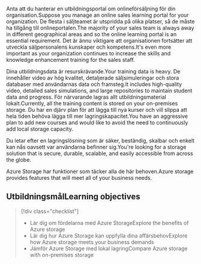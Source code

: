 <span data-ttu-id="e0378-101">Anta att du hanterar en utbildningsportal om onlineförsäljning för din organisation.</span><span class="sxs-lookup"><span data-stu-id="e0378-101">Suppose you manage an online sales learning portal for your organization.</span></span> <span data-ttu-id="e0378-102">De flesta i säljteamet är utspridda på olika platser, så de måste ha tillgång till onlineportalen.</span><span class="sxs-lookup"><span data-stu-id="e0378-102">The majority of your sales team is always away in different geographical areas and so the online learning portal is an essential requirement.</span></span> <span data-ttu-id="e0378-103">Det är ännu viktigare att organisationen fortsätter att utveckla säljpersonalens kunskaper och kompetens.</span><span class="sxs-lookup"><span data-stu-id="e0378-103">It's even more important as your organization continues to increase the skills and knowledge enhancement training for the sales staff.</span></span>

<span data-ttu-id="e0378-104">Dina utbildningsdata är resurskrävande.</span><span class="sxs-lookup"><span data-stu-id="e0378-104">Your training data is heavy.</span></span> <span data-ttu-id="e0378-105">De innehåller video av hög kvalitet, detaljerade säljsimuleringar och stora databaser med användarnas data och framsteg.</span><span class="sxs-lookup"><span data-stu-id="e0378-105">It includes high-quality video, detailed sales simulations, and large repositories to maintain student data and progress.</span></span> <span data-ttu-id="e0378-106">För närvarande lagras allt utbildningsmaterial lokalt.</span><span class="sxs-lookup"><span data-stu-id="e0378-106">Currently, all the training content is stored on your on-premises storage.</span></span> <span data-ttu-id="e0378-107">Du har en djärv plan för att lägga till nya kurser och vill slippa att hela tiden behöva lägga till mer lagringskapacitet.</span><span class="sxs-lookup"><span data-stu-id="e0378-107">You have an aggressive plan to add new courses and would like to avoid the need to continuously add local storage capacity.</span></span>

<span data-ttu-id="e0378-108">Du letar efter en lagringslösning som är säker, beständig, skalbar och enkelt kan nås oavsett var användarna befinner sig.</span><span class="sxs-lookup"><span data-stu-id="e0378-108">You're looking for a storage solution that is secure, durable, scalable, and easily accessible from across the globe.</span></span>

<span data-ttu-id="e0378-109">Azure Storage har funktioner som täcker alla de här behoven.</span><span class="sxs-lookup"><span data-stu-id="e0378-109">Azure storage provides features that will meet all of your business needs.</span></span>

## <a name="learning-objectives"></a><span data-ttu-id="e0378-110">Utbildningsmål</span><span class="sxs-lookup"><span data-stu-id="e0378-110">Learning objectives</span></span>
> [!div class="checklist"]
> * <span data-ttu-id="e0378-111">Lär dig om fördelarna med Azure Storage</span><span class="sxs-lookup"><span data-stu-id="e0378-111">Explore the benefits of Azure storage</span></span>
> * <span data-ttu-id="e0378-112">Lär dig hur Azure Storage kan uppfylla dina affärsbehov</span><span class="sxs-lookup"><span data-stu-id="e0378-112">Explore how Azure storage meets your business demands</span></span>
> * <span data-ttu-id="e0378-113">Jämför Azure Storage med lokal lagring</span><span class="sxs-lookup"><span data-stu-id="e0378-113">Compare Azure storage with on-premises storage</span></span>